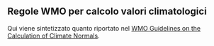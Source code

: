 ## Regole WMO per calcolo valori climatologici

Qui viene sintetizzato quanto riportato nel [WMO Guidelines on the Calculation of Climate Normals](./https://library.wmo.int/doc_num.php?explnum_id=4166).

